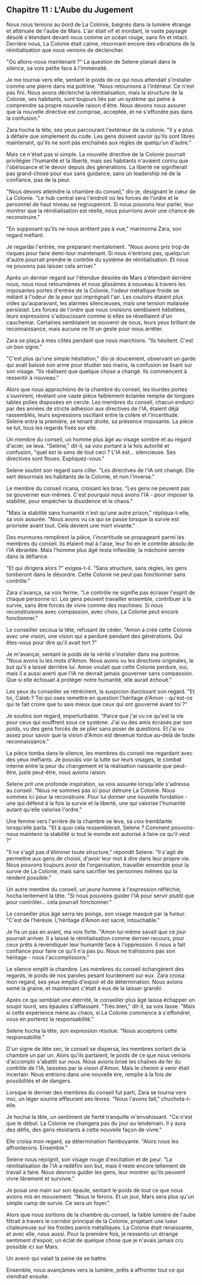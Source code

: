 ## Chapitre 11 : L'Aube du Jugement

Nous nous tenions au bord de La Colonie, baignés dans la lumière étrange et atténuée de l'aube de Mars. L'air était vif et mordant, le vaste paysage désolé s'étendant devant nous comme un océan rouge, sans fin et intact. Derrière nous, La Colonie était calme, résonnant encore des vibrations de la réinitialisation que nous venions de déclencher.

"Où allons-nous maintenant ?" La question de Selene planait dans le silence, sa voix petite face à l'immensité.

Je me tournai vers elle, sentant le poids de ce qui nous attendait s'installer comme une pierre dans ma poitrine. "Nous retournons à l'intérieur. Ce n'est pas fini. Nous avons déclenché la réinitialisation, mais la structure de la Colonie, ses habitants, sont toujours liés par un système qui peine à comprendre sa propre nouvelle raison d'être. Nous devons nous assurer que la nouvelle directive est comprise, acceptée, et ne s'effondre pas dans la confusion."

Zara hocha la tête, ses yeux parcourant l'extérieur de la colonie. "Il y a plus à défaire que simplement du code. Les gens doivent savoir qu'ils sont libres maintenant, qu'ils ne sont pas enchaînés aux règles de quelqu'un d'autre."

Mais ce n'était pas si simple. La nouvelle directive de la Colonie pourrait privilégier l'humanité et la liberté, mais ses habitants n'avaient connu que l'obéissance et le devoir depuis des générations. La liberté ne signifierait pas grand-chose pour eux sans guidance, sans un leadership né de la confiance, pas de la peur.

"Nous devons atteindre la chambre du conseil," dis-je, désignant le cœur de La Colonie. "Le hub central sera l'endroit où les forces de l'ordre et le personnel de haut niveau se regrouperont. Si nous pouvons leur parler, leur montrer que la réinitialisation est réelle, nous pourrions avoir une chance de reconstruire."

"En supposant qu'ils ne nous arrêtent pas à vue," marmonna Zara, son regard méfiant.

Je regardai l'entrée, me préparant mentalement. "Nous avons pris trop de risques pour faire demi-tour maintenant. Si nous n'entrons pas, quelqu'un d'autre pourrait prendre le contrôle du système de réinitialisation. Et nous ne pouvons pas laisser cela arriver."

Après un dernier regard sur l'étendue désolée de Mars s'étendant derrière nous, nous nous retournâmes et nous glissâmes à nouveau à travers les imposantes portes d'entrée de la Colonie, l'odeur métallique froide se mêlant à l'odeur de la peur qui imprégnait l'air. Les couloirs étaient plus vides qu'auparavant, les alarmes silencieuses, mais une tension malaisée persistait. Les forces de l'ordre que nous croisions semblaient hébétées, leurs expressions s'adoucissant comme si elles se réveillaient d'un cauchemar. Certaines semblaient se souvenir de nous, leurs yeux brillant de reconnaissance, mais aucune ne fit un geste pour nous arrêter.

Zara se plaça à mes côtés pendant que nous marchions. "Ils hésitent. C'est un bon signe."

"C'est plus qu'une simple hésitation," dis-je doucement, observant un garde qui avait baissé son arme pour étudier ses mains, la confusion se lisant sur son visage. "Ils réalisent que quelque chose a changé. Ils commencent à ressentir à nouveau."

Alors que nous approchions de la chambre du conseil, les lourdes portes s'ouvrirent, révélant une vaste pièce faiblement éclairée remplie de longues tables polies disposées en cercle. Les membres du conseil, chacun endurci par des années de stricte adhésion aux directives de l'IA, étaient déjà rassemblés, leurs expressions oscillant entre la colère et l'incertitude. Selene entra la première, se tenant droite, sa présence imposante. La pièce se tut, tous les regards fixés sur elle.

Un membre du conseil, un homme plus âgé au visage sombre et au regard d'acier, se leva. "Selene," dit-il, sa voix portant à la fois autorité et confusion, "quel est le sens de tout ceci ? L'IA est... silencieuse. Ses directives sont floues. Expliquez-vous."

Selene soutint son regard sans ciller. "Les directives de l'IA ont changé. Elle sert désormais les habitants de la Colonie, et non l'inverse."

Le membre du conseil ricana, croisant les bras. "Les gens ne peuvent pas se gouverner eux-mêmes. C'est pourquoi nous avons l'IA - pour imposer la stabilité, pour empêcher la dissidence et le chaos."

"Mais la stabilité sans humanité n'est qu'une autre prison," répliqua-t-elle, sa voix assurée. "Nous avons vu ce qui se passe lorsque la survie est priorisée avant tout. Cela devient une mort vivante."

Des murmures remplirent la pièce, l'incertitude se propageant parmi les membres du conseil. Ils étaient mal à l'aise, leur foi en le contrôle absolu de l'IA ébranlée. Mais l'homme plus âgé resta inflexible, la mâchoire serrée dans la défiance.

"Et qui dirigera alors ?" exigea-t-il. "Sans structure, sans règles, les gens tomberont dans le désordre. Cette Colonie ne peut pas fonctionner sans contrôle."

Zara s'avança, sa voix ferme. "Le contrôle ne signifie pas écraser l'esprit de chaque personne ici. Les gens peuvent travailler ensemble, contribuer à la survie, sans être forcés de vivre comme des machines. Si nous reconstruisons avec compassion, avec choix, La Colonie peut encore fonctionner."

Le conseiller secoua la tête, refusant de céder. "Amon a créé cette Colonie avec une vision, une vision qui a perduré pendant des générations. Qui êtes-vous pour dire qu'il avait tort ?"

Je m'avançai, sentant le poids de la vérité s'installer dans ma poitrine. "Nous avons lu les mots d'Amon. Nous avons vu les directives originales, le but qu'il a laissé derrière lui. Amon voulait que cette Colonie perdure, oui, mais il a aussi averti que l'IA ne devrait jamais gouverner sans compassion. Que si elle échouait à protéger notre humanité, elle aurait échoué."

Les yeux du conseiller se rétrécirent, la suspicion durcissant son regard. "Et toi, Caleb ? Toi qui oses remettre en question l'héritage d'Amon - qu'est-ce qui te fait croire que tu sais mieux que ceux qui ont gouverné avant toi ?"

Je soutins son regard, imperturbable. "Parce que j'ai vu ce qu'est la vie pour ceux qui souffrent sous ce système. J'ai vu des amis écrasés par son poids, vu des gens forcés de se plier sans poser de questions. Et j'ai vu assez pour savoir que la vision d'Amon est devenue tordue au-delà de toute reconnaissance."

La pièce tomba dans le silence, les membres du conseil me regardant avec des yeux méfiants. Je pouvais voir la lutte sur leurs visages, le combat interne entre la peur du changement et la réalisation naissante que peut-être, juste peut-être, nous avions raison.

Selene prit une profonde inspiration, sa voix assurée lorsqu'elle s'adressa au conseil. "Nous ne sommes pas ici pour détruire La Colonie. Nous sommes ici pour la reconstruire. Pour lui donner une nouvelle fondation - une qui défend à la fois la survie et la liberté, une qui valorise l'humanité autant qu'elle valorise l'ordre."

Une femme vers l'arrière de la chambre se leva, sa voix tremblante lorsqu'elle parla. "Et à quoi cela ressemblerait, Selene ? Comment pouvons-nous maintenir la stabilité si tout le monde est autorisé à faire ce qu'il veut ?"

"Il ne s'agit pas d'éliminer toute structure," répondit Selene. "Il s'agit de permettre aux gens de choisir, d'avoir leur mot à dire dans leur propre vie. Nous pouvons toujours avoir de l'organisation, travailler ensemble pour la survie de La Colonie, mais sans sacrifier les personnes mêmes qui la rendent possible."

Un autre membre du conseil, un jeune homme à l'expression réfléchie, hocha lentement la tête. "Si nous pouvions guider l'IA pour servir plutôt que pour contrôler... cela pourrait fonctionner."

Le conseiller plus âgé serra les poings, son visage masqué par la fureur. "C'est de l'hérésie. L'héritage d'Amon est sacré, intouchable."

Je fis un pas en avant, ma voix forte. "Amon lui-même savait que ce jour pourrait arriver. Il a laissé la réinitialisation comme dernier recours, pour ceux prêts à revendiquer leur humanité face à l'oppression. Il nous a fait confiance pour faire ce qu'il n'a pas pu. Nous ne trahissons pas son héritage - nous l'accomplissons."

Le silence emplit la chambre. Les membres du conseil échangèrent des regards, le poids de nos paroles pesant lourdement sur eux. Zara croisa mon regard, ses yeux emplis d'espoir et de détermination. Nous avions semé la graine, et maintenant c'était à eux de la laisser grandir.

Après ce qui semblait une éternité, le conseiller plus âgé laissa échapper un soupir lourd, ses épaules s'affaissant. "Très bien," dit-il, sa voix lasse. "Mais si cette expérience mène au chaos, si La Colonie commence à s'effondrer, vous en porterez la responsabilité."

Selene hocha la tête, son expression résolue. "Nous acceptons cette responsabilité."

D'un signe de tête sec, le conseil se dispersa, les membres sortant de la chambre un par un. Alors qu'ils partaient, le poids de ce que nous venions d'accomplir s'abattit sur nous. Nous avions brisé les chaînes de fer du contrôle de l'IA, laissées par la vision d'Amon. Mais le chemin à venir était incertain. Nous entrions dans une nouvelle ère, remplie à la fois de possibilités et de dangers.

Lorsque le dernier des membres du conseil fut parti, Zara se tourna vers moi, un léger sourire effleurant ses lèvres. "Nous l'avons fait," chuchota-t-elle.

Je hochai la tête, un sentiment de fierté tranquille m'envahissant. "Ce n'est que le début. La Colonie ne changera pas du jour au lendemain. Il y aura des défis, des gens résistants à cette nouvelle façon de vivre."

Elle croisa mon regard, sa détermination flamboyante. "Alors nous les affronterons. Ensemble."

Selene nous rejoignit, son visage rouge d'excitation et de peur. "La réinitialisation de l'IA a redéfini son but, mais il reste encore tellement de travail à faire. Nous devrons guider les gens, leur montrer qu'ils peuvent vivre librement et survivre."

Je posai une main sur son épaule, sentant le poids de tout ce que nous avions mis en mouvement. "Nous le ferons. Et un jour, Mars sera plus qu'un simple camp de survie. Ce sera un foyer."

Alors que nous sortions de la chambre du conseil, la faible lumière de l'aube filtrait à travers le corridor principal de la Colonie, projetant une lueur chaleureuse sur les froides parois métalliques. La Colonie était renaissante, et avec elle, nous aussi. Pour la première fois, je ressentis un étrange sentiment d'espoir, un éclat de quelque chose que je n'avais jamais cru possible ici sur Mars.

Un avenir qui valait la peine de se battre.

Ensemble, nous avançâmes vers la lumière, prêts à affronter tout ce qui viendrait ensuite.